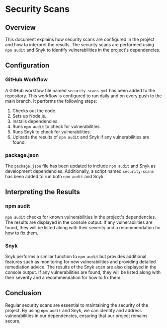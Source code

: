 # Security Scans

## Overview

This document explains how security scans are configured in the project and how to interpret the results. The security scans are performed using `npm audit` and Snyk to identify vulnerabilities in the project's dependencies.

## Configuration

### GitHub Workflow

A GitHub workflow file named `security-scans.yml` has been added to the repository. This workflow is configured to run daily and on every push to the main branch. It performs the following steps:

1. Checks out the code.
2. Sets up Node.js.
3. Installs dependencies.
4. Runs `npm audit` to check for vulnerabilities.
5. Runs Snyk to check for vulnerabilities.
6. Uploads the results of `npm audit` and Snyk if any vulnerabilities are found.

### package.json

The `package.json` file has been updated to include `npm audit` and Snyk as development dependencies. Additionally, a script named `security-scans` has been added to run both `npm audit` and Snyk.

## Interpreting the Results

### npm audit

`npm audit` checks for known vulnerabilities in the project's dependencies. The results are displayed in the console output. If any vulnerabilities are found, they will be listed along with their severity and a recommendation for how to fix them.

### Snyk

Snyk performs a similar function to `npm audit` but provides additional features such as monitoring for new vulnerabilities and providing detailed remediation advice. The results of the Snyk scan are also displayed in the console output. If any vulnerabilities are found, they will be listed along with their severity and a recommendation for how to fix them.

## Conclusion

Regular security scans are essential to maintaining the security of the project. By using `npm audit` and Snyk, we can identify and address vulnerabilities in our dependencies, ensuring that our project remains secure.
